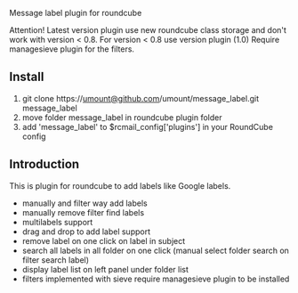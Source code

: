 Message label plugin for roundcube

Attention! Latest version plugin use new roundcube class storage and don't work with version < 0.8.
For version < 0.8 use version plugin (1.0)
Require managesieve plugin for the filters.

Install
-------------------------------------------
1. git clone https://umount@github.com/umount/message_label.git message_label
2. move folder message_label in roundcube plugin folder
3. add 'message_label' to $rcmail_config['plugins'] in your RoundCube config


Introduction
----------------------------------------
This is plugin for roundcube to add labels like Google labels.

* manually and filter way add labels
* manually remove filter find labels
* multilabels support
* drag and drop to add label support
* remove label on one click on label in subject
* search all labels in all folder on one click (manual select folder search on filter search label) 
* display label list on left panel under folder list
* filters implemented with sieve require managesieve plugin to be installed


